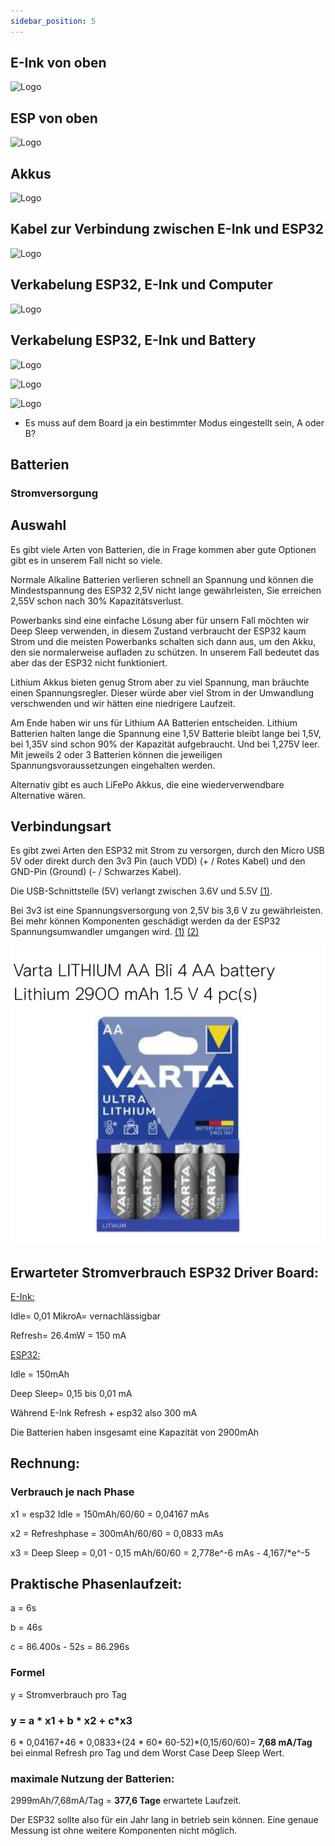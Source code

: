 ```yaml
---
sidebar_position: 5
---
```


## E-Ink von oben 

![Logo](/img/eink_top.jpg)

## ESP von oben

![Logo](/img/esp_top.jpg)

## Akkus

![Logo](/img/akkus.jpg)

## Kabel zur Verbindung zwischen E-Ink und ESP32

![Logo](/img/esp_eink_cable.jpg)

## Verkabelung ESP32, E-Ink und Computer

![Logo](/img/esp_eink_laptop.jpg)


## Verkabelung ESP32, E-Ink und Battery

![Logo](/img/esp_eink_battery.jpg)

![Logo](/img/esp_pins.jpg)

![Logo](/img/esp_eink_pins.jpg)


- Es muss auf dem Board ja ein bestimmter Modus eingestellt sein, A oder B?


## Batterien
### Stromversorgung 

## Auswahl 

Es gibt viele Arten von Batterien, die in Frage kommen aber gute Optionen gibt es in unserem Fall nicht so viele.  

Normale Alkaline Batterien verlieren schnell an Spannung und können die Mindestspannung des ESP32 2,5V nicht lange gewährleisten, Sie erreichen 2,55V schon nach 30% Kapazitätsverlust. 

Powerbanks sind eine einfache Lösung aber für unsern Fall möchten wir Deep Sleep verwenden, in diesem Zustand verbraucht der ESP32 kaum Strom und die meisten Powerbanks schalten sich dann aus, um den Akku, den sie normalerweise aufladen zu schützen. In unserem Fall bedeutet das aber das der ESP32 nicht funktioniert. 

Lithium Akkus bieten genug Strom aber zu viel Spannung, man bräuchte einen Spannungsregler. Dieser würde aber viel Strom in der Umwandlung verschwenden und wir hätten eine niedrigere Laufzeit.  

Am Ende haben wir uns für Lithium AA Batterien entscheiden. Lithium Batterien halten lange die Spannung eine 1,5V Batterie bleibt lange bei 1,5V, bei 1,35V sind schon 90% der Kapazität aufgebraucht. Und bei 1,275V leer. Mit jeweils 2 oder 3 Batterien können die jeweiligen Spannungsvoraussetzungen eingehalten werden. 

Alternativ gibt es auch LiFePo Akkus, die eine wiederverwendbare Alternative wären. 

 

## Verbindungsart 

Es gibt zwei Arten den ESP32 mit Strom zu versorgen, durch den Micro USB 5V oder direkt durch den 3v3 Pin (auch VDD) (+ / Rotes Kabel) und den GND-Pin (Ground) (- / Schwarzes Kabel). 

Die USB-Schnittstelle (5V) verlangt zwischen 3.6V und 5.5V [(1)](https://www.waveshare.com/wiki/E-Paper_ESP32_Driver_Board). 

Bei 3v3 ist eine Spannungsversorgung von 2,5V bis 3,6 V zu gewährleisten. Bei mehr können Komponenten geschädigt werden da der ESP32 Spannungsumwandler umgangen wird. [(1)](https://www.radioshuttle.de/media/tech-infos/esp32-mit-batteriebetrieb/) [(2)](https://diyi0t.com/best-battery-for-esp32/) 


![Batterien](./batterien.jpg) 

## Erwarteter Stromverbrauch ESP32 Driver Board: 

[E-Ink:](https://www.waveshare.com/wiki/5.83inch_e-Paper_HAT_(B)_Manual#Overview) 

Idle= 0,01 MikroA= vernachlässigbar 

Refresh= 26.4mW = 150 mA 

 

[ESP32:](https://www.waveshare.com/wiki/E-Paper_ESP32_Driver_Board) 

Idle = 150mAh 

Deep Sleep= 0,15 bis 0,01 mA 

 

Während E-Ink Refresh + esp32 also 300 mA 

Die Batterien haben insgesamt eine Kapazität von 2900mAh 

 

## Rechnung: 

### Verbrauch je nach Phase 

x1 = esp32 Idle = 150mAh/60/60 = 0,04167 mAs 

x2 = Refreshphase = 300mAh/60/60 = 0,0833 mAs 

x3 = Deep Sleep = 0,01 - 0,15 mAh/60/60 = 2,778e^-6 mAs - 4,167/*e^-5 

## Praktische Phasenlaufzeit: 

a = 6s 

b = 46s 

c = 86.400s - 52s = 86.296s 
 

### Formel  

y = Stromverbrauch pro Tag 

### y = a * x1 + b * x2 + c*x3 

6 * 0,04167+46 * 0,0833+(24 * 60* 60-52)*(0,15/60/60)=  **7,68 mA/Tag** bei einmal Refresh pro Tag und dem Worst Case Deep Sleep Wert. 


### maximale Nutzung der Batterien: 

2999mAh/7,68mA/Tag 
= **377,6 Tage** erwartete Laufzeit. 

Der ESP32 sollte also für ein Jahr lang in betrieb sein können.
Eine genaue Messung ist ohne weitere Komponenten nicht möglich.